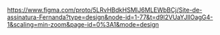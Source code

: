 https://www.figma.com/proto/5LRvHBdkHSMIJ6MLEWbBCj/Site-de-assinatura-Fernanda?type=design&node-id=1-77&t=d9l2VUaYJllOagG4-1&scaling=min-zoom&page-id=0%3A1&mode=design
